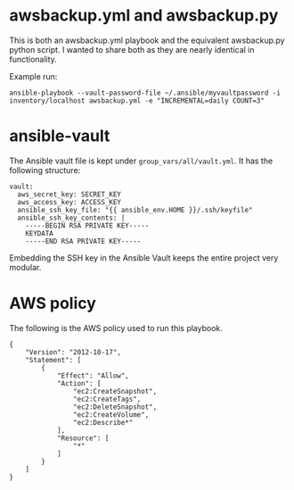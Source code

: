 # awsbackup.yml and awsbackup.py

This is both an awsbackup.yml playbook and the equivalent awsbackup.py python script.  I wanted to share both as they are nearly identical in functionality.

Example run:

```
ansible-playbook --vault-password-file ~/.ansible/myvaultpassword -i inventory/localhost awsbackup.yml -e "INCREMENTAL=daily COUNT=3"
```

# ansible-vault

The Ansible vault file is kept under ```group_vars/all/vault.yml```.  It has the following structure:

```
vault:
  aws_secret_key: SECRET_KEY
  aws_access_key: ACCESS_KEY
  ansible_ssh_key_file: "{{ ansible_env.HOME }}/.ssh/keyfile"
  ansible_ssh_key_contents: |
    -----BEGIN RSA PRIVATE KEY-----
    KEYDATA
    -----END RSA PRIVATE KEY-----
```

Embedding the SSH key in the Ansible Vault keeps the entire project very modular.


# AWS policy

The following is the AWS policy used to run this playbook.

```
{
    "Version": "2012-10-17",
    "Statement": [
        {
            "Effect": "Allow",
            "Action": [
                "ec2:CreateSnapshot",
                "ec2:CreateTags",
                "ec2:DeleteSnapshot",
                "ec2:CreateVolume",
                "ec2:Describe*"
            ],
            "Resource": [
                "*"
            ]
        }
    ]
}
```
